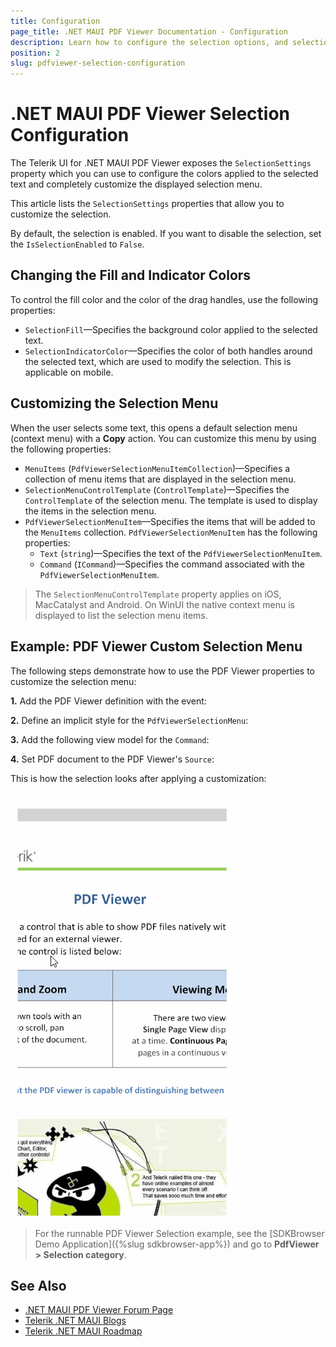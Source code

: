 ```yaml
---
title: Configuration
page_title: .NET MAUI PDF Viewer Documentation - Configuration
description: Learn how to configure the selection options, and selection menu in the PDF Viewer for .NET MAUI.
position: 2
slug: pdfviewer-selection-configuration
---
```


# .NET MAUI PDF Viewer Selection Configuration

The Telerik UI for .NET MAUI PDF Viewer exposes the `SelectionSettings ` property which you can use to configure the colors applied to the selected text and completely customize the displayed selection menu.

This article lists the `SelectionSettings` properties that allow you to customize the selection.

By default, the selection is enabled. If you want to disable the selection, set the `IsSelectionEnabled` to `False`.

## Changing the Fill and Indicator Colors

To control the fill color and the color of the drag handles, use the following properties:

* `SelectionFill`&mdash;Specifies the background color applied to the selected text.
* `SelectionIndicatorColor`&mdash;Specifies the color of both handles around the selected text, which are used to modify the selection. This is applicable on mobile.

## Customizing the Selection Menu

When the user selects some text, this opens a default selection menu (context menu) with a **Copy** action. You can customize this menu by using the following properties:

* `MenuItems` (`PdfViewerSelectionMenuItemCollection`)&mdash;Specifies a collection of menu items that are displayed in the selection menu.
* `SelectionMenuControlTemplate` (`ControlTemplate`)&mdash;Specifies the `ControlTemplate` of the selection menu. The template is used to display the items in the selection menu.
* `PdfViewerSelectionMenuItem`&mdash;Specifies the items that will be added to the `MenuItems` collection. `PdfViewerSelectionMenuItem` has the following properties:
   * `Text` (`string`)&mdash;Specifies the text of the `PdfViewerSelectionMenuItem`.
   * `Command` (`ICommand`)&mdash;Specifies the command associated with the `PdfViewerSelectionMenuItem`.

> The `SelectionMenuControlTemplate` property applies on iOS, MacCatalyst and Android. On WinUI the native context menu is displayed to list the selection menu items.

## Example: PDF Viewer Custom Selection Menu

The following steps demonstrate how to use the PDF Viewer properties to customize the selection menu:

**1.** Add the PDF Viewer definition with the event:

<snippet id='pdfviewer-text-selection-xaml' />

**2.** Define an implicit style for the `PdfViewerSelectionMenu`:

<snippet id='pdfviewer-selectionmenu-style' />

**3.** Add the following view model for the `Command`:

<snippet id='pdfviewer-textselection-viewmodel' />

**4.** Set PDF document to the PDF Viewer's `Source`:

<snippet id='pdfviewer-getting-started' />

This is how the selection looks after applying a customization:

![.NET MAUI PDF Viewer Selection Customization](../images/pdf-selection-customization.gif)

> For the runnable PDF Viewer Selection example, see the [SDKBrowser Demo Application]({%slug sdkbrowser-app%}) and go to **PdfViewer > Selection category**.

## See Also

- [.NET MAUI PDF Viewer Forum Page](https://www.telerik.com/forums/maui?tagId=2059)
- [Telerik .NET MAUI Blogs](https://www.telerik.com/blogs/mobile-net-maui)
- [Telerik .NET MAUI Roadmap](https://www.telerik.com/support/whats-new/maui-ui/roadmap)
